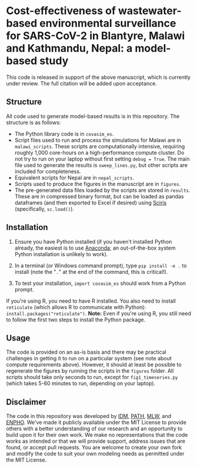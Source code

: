 # Cost-effectiveness of wastewater-based environmental surveillance for SARS-CoV-2 in Blantyre, Malawi and Kathmandu, Nepal: a model-based study

This code is released in support of the above manuscript, which is currently under review. The full citation will be added upon acceptance.


## Structure

All code used to generate model-based results is in this repository. The structure is as follows:
- The Python library code is in `covasim_es`. 
- Script files used to run and process the simulations for Malawi are in `malawi_scripts`. These scripts are computationally intensive, requiring roughly 1,000 core-hours on a high-performance compute cluster. Do not try to run on your laptop without first setting `debug = True`. The main file used to generate the results is `sweep_lines.py`, but other scripts are included for completeness.
- Equivalent scripts for Nepal are in `nepal_scripts`.
- Scripts used to produce the figures in the manuscript are in `figures`.
- The pre-generated data files loaded by the scripts are stored in `results`. These are in compressed binary format, but can be loaded as pandas dataframes (and then exported to Excel if desired) using [Sciris](https://sciris.org) (specifically, `sc.load()`).


## Installation

1. Ensure you have Python installed (if you haven't installed Python already, the easiest is to use [Anaconda](https://www.anaconda.com); an out-of-the-box system Python installation is unlikely to work).

2. In a terminal (or Windows command prompt), type `pip install -e .` to install (note the "`.`" at the end of the command, this is critical!).

3. To test your installation, `import covasim_es` should work from a Python prompt.

If you're using R, you need to have R installed. You also need to install `reticulate` (which allows R to communicate with Python): `install.packages("reticulate")`. **Note:** Even if you're using R, you still need to follow the first two steps to install the Python package.


## Usage

The code is provided on an as-is basis and there may be practical challenges in getting it to run on a particular system (see note about compute requirements above). However, it should at least be possible to regenerate the figures by running the scripts in the `figures` folder. All scripts should take only seconds to run, except for `fig1_timeseries.py` (which takes 5-60 minutes to run, depending on your laptop).


## Disclaimer

The code in this repository was developed by [IDM](https://idmod.org), [PATH](https://path.org), [MLW](https://www.mlw.mw/), and [ENPHO](https://enpho.org/). We've made it publicly available under the MIT License to provide others with a better understanding of our research and an opportunity to build upon it for their own work. We make no representations that the code works as intended or that we will provide support, address issues that are found, or accept pull requests. You are welcome to create your own fork and modify the code to suit your own modeling needs as permitted under the MIT License.
